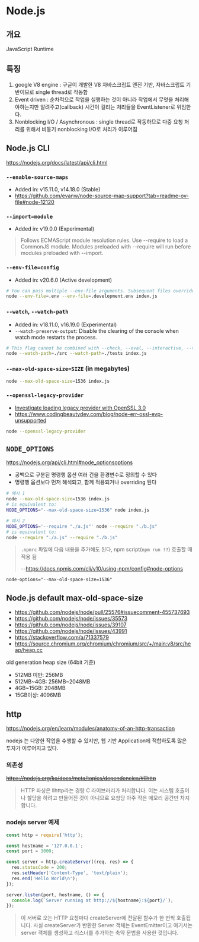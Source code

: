 # Node.js

## 개요

JavaScript Runtime

## 특징

1. google V8 engine : 구글이 개발한 V8 자바스크립트 엔진 기반, 자바스크립트 기반이므로 single thread로 작동함
2. Event driven : 순차적으로 작업을 실행하는 것이 아니라 작업에서 무엇을 처리해야하는지만 알려주고(callback) 시간이 걸리는 처리들을 EventListener로 위임한다.
3. Nonblocking I/O / Asynchronous : single thread로 작동하므로 다중 요청 처리를 위해서 비동기 nonblocking I/O로 처리가 이루어짐

## Node.js CLI

<https://nodejs.org/docs/latest/api/cli.html>

### `--enable-source-maps`

- Added in: v15.11.0, v14.18.0 (Stable)
- <https://github.com/evanw/node-source-map-support?tab=readme-ov-file#node-12120>

### `--import=module`

- Added in: v19.0.0 (Experimental)

> Follows ECMAScript module resolution rules.
> Use --require to load a CommonJS module. Modules preloaded with --require will run before modules preloaded with --import.

### `--env-file=config`

- Added in: v20.6.0 (Active development)

```bash
# You can pass multiple --env-file arguments. Subsequent files override pre-existing variables defined in previous files.
node --env-file=.env --env-file=.development.env index.js
```

### `--watch`, `--watch-path`

- Added in: v18.11.0, v16.19.0 (Experimental)
- `--watch-preserve-output`: Disable the clearing of the console when watch mode restarts the process.

```bash
# This flag cannot be combined with --check, --eval, --interactive, --test, or the REPL.
node --watch-path=./src --watch-path=./tests index.js
```

### `--max-old-space-size=SIZE` (in megabytes)

```bash
node --max-old-space-size=1536 index.js
```

### `--openssl-legacy-provider`

- [Investigate loading legacy provider with OpenSSL 3.0](https://github.com/nodejs/node/issues/40455)
- <https://www.codingbeautydev.com/blog/node-err-ossl-evp-unsupported>

```bash
node --openssl-legacy-provider
```

## `NODE_OPTIONS`

<https://nodejs.org/api/cli.html#node_optionsoptions>

- 공백으로 구분된 명령행 옵션 여러 건을 환경변수로 정의할 수 있다
- 명령행 옵션보다 먼저 해석되고, 함께 적용되거나 overriding 된다

```bash
# 예시 1
node --max-old-space-size=1536 index.js
# is equivalent to:
NODE_OPTIONS="--max-old-space-size=1536" node index.js

# 예시 2
NODE_OPTIONS='--require "./a.js"' node --require "./b.js"
# is equivalent to:
node --require "./a.js" --require "./b.js"
```

> `.npmrc` 파일에 다음 내용을 추가해도 된다, npm script(`npm run ??`) 호출할 때 적용 됨
>
> --<https://docs.npmjs.com/cli/v10/using-npm/config#node-options>

```env
node-options="--max-old-space-size=1536"
```

## Node.js default max-old-space-size

- <https://github.com/nodejs/node/pull/25576#issuecomment-455737693>
- <https://github.com/nodejs/node/issues/35573>
- <https://github.com/nodejs/node/issues/39107>
- <https://github.com/nodejs/node/issues/43991>
- <https://stackoverflow.com/a/71337579>
- <https://source.chromium.org/chromium/chromium/src/+/main:v8/src/heap/heap.cc>

old generation heap size (64bit 기준)

- 512MB 미만: 256MB
- 512MB~4GB: 256MB~2048MB
- 4GB~15GB: 2048MB
- 15GB이상: 4096MB

## http

<https://nodejs.org/en/learn/modules/anatomy-of-an-http-transaction>

nodejs 는 다양한 작업을 수행할 수 있지만, 웹 기반 Application에 적합하도록 많은 투자가 이루어지고 있다.

### 의존성

~~<https://nodejs.org/ko/docs/meta/topics/dependencies/#llhttp>~~

> HTTP 파싱은 llhttp라는 경량 C 라이브러리가 처리합니다.
> 이는 시스템 호출이나 할당을 하려고 만들어진 것이 아니므로 요청당 아주 작은 메모리 공간만 차지합니다.

### nodejs server 예제

```js
const http = require('http');

const hostname = '127.0.0.1';
const port = 3000;

const server = http.createServer((req, res) => {
  res.statusCode = 200;
  res.setHeader('Content-Type', 'text/plain');
  res.end('Hello World\n');
});

server.listen(port, hostname, () => {
  console.log(`Server running at http://${hostname}:${port}/`);
});
```

> 이 서버로 오는 HTTP 요청마다 createServer에 전달된 함수가 한 번씩 호출됩니다.
> 사실 createServer가 반환한 Server 객체는 EventEmitter이고 여기서는 server 객체를 생성하고 리스너를 추가하는 축약 문법을 사용한 것입니다.
